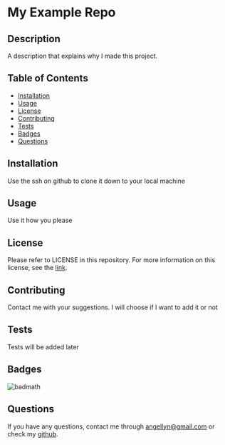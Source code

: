 # My Example Repo
     
  ## Description

  A description that explains why I made this project.
  
  ## Table of Contents
  
  - [Installation](#installation)
  - [Usage](#usage)
  - [License](#license)
  - [Contributing](#contributing)
  - [Tests](#tests)
  - [Badges](#badges)
  - [Questions](#questions)
  
  ## Installation
  
  Use the ssh on github to clone it down to your local machine
  
  ## Usage
  
  Use it how you please
  
  ## License

  Please refer to LICENSE in this repository. For more information on this license, see the [link](http://choosealicense.com/licenses/mit/).
  
  ## Contributing
  
  Contact me with your suggestions. I will choose if I want to add it or not
  
  ## Tests
  
  Tests will be added later
  
  ## Badges
  
  ![badmath](https://img.shields.io/badge/license-MIT%20License-green)
  
  ## Questions
  
  If you have any questions, contact me through [angellyn@gmail.com](angellyn@gmail.com) or check my [github](https://github.com/Angellyn218).
  